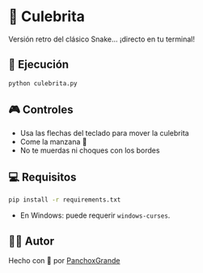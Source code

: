 # 🐍 Culebrita

Versión retro del clásico Snake... ¡directo en tu terminal!

## 🚀 Ejecución

```bash
python culebrita.py
```

## 🎮 Controles

- Usa las flechas del teclado para mover la culebrita
- Come la manzana 🍎
- No te muerdas ni choques con los bordes

## 💻 Requisitos

```bash
pip install -r requirements.txt
```

- En Windows: puede requerir `windows-curses`.

## 👨‍💻 Autor

Hecho con 💚 por [PanchoxGrande](https://github.com/panchoxgrande)
